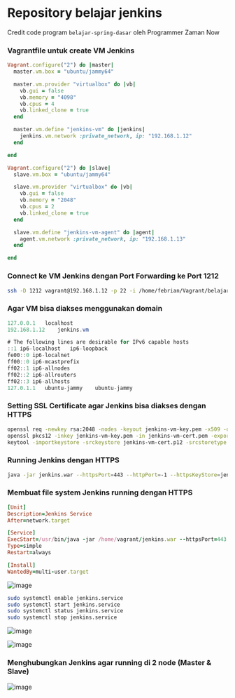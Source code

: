 # Repository belajar jenkins

Credit code program `belajar-spring-dasar` oleh Programmer Zaman Now

### Vagrantfile untuk create VM Jenkins
```ruby
Vagrant.configure("2") do |master|
  master.vm.box = "ubuntu/jammy64"

  master.vm.provider "virtualbox" do |vb|
    vb.gui = false
    vb.memory = "4098"
    vb.cpus = 4
    vb.linked_clone = true
  end

  master.vm.define "jenkins-vm" do |jenkins|
    jenkins.vm.network :private_network, ip: "192.168.1.12"
  end

end

Vagrant.configure("2") do |slave|
  slave.vm.box = "ubuntu/jammy64"

  slave.vm.provider "virtualbox" do |vb|
    vb.gui = false
    vb.memory = "2048"
    vb.cpus = 2
    vb.linked_clone = true
  end

  slave.vm.define "jenkins-vm-agent" do |agent|
    agent.vm.network :private_network, ip: "192.168.1.13"
  end

end
```

### Connect ke VM Jenkins dengan Port Forwarding ke Port 1212 
```bash
ssh -D 1212 vagrant@192.168.1.12 -p 22 -i /home/febrian/Vagrant/belajar-jenkins/.vagrant/machines/jenkins-vm/virtualbox/private_key 
```
### Agar VM bisa diakses menggunakan domain
```java
127.0.0.1	localhost
192.168.1.12	jenkins.vm

# The following lines are desirable for IPv6 capable hosts
::1	ip6-localhost	ip6-loopback
fe00::0	ip6-localnet
ff00::0	ip6-mcastprefix
ff02::1	ip6-allnodes
ff02::2	ip6-allrouters
ff02::3	ip6-allhosts
127.0.1.1	ubuntu-jammy	ubuntu-jammy
```
### Setting SSL Certificate agar Jenkins bisa diakses dengan HTTPS
```bash
openssl req -newkey rsa:2048 -nodes -keyout jenkins-vm-key.pem -x509 -days 365 -out jenkins-vm-cert.pem
openssl pkcs12 -inkey jenkins-vm-key.pem -in jenkins-vm-cert.pem -export -out jenkins-vm-cert.p12
keytool -importkeystore -srckeystore jenkins-vm-cert.p12 -srcstoretype pkcs12 -destkeystore jenkins-vm.jks -deststoretype JKS
```
### Running Jenkins dengan HTTPS 
```bash
java -jar jenkins.war --httpsPort=443 --httpPort=-1 --httpsKeyStore=jenkins-vm.jks --httpsKeyStorePassword="rahasia" &
```
### Membuat file system Jenkins running dengan HTTPS
```ruby
[Unit]
Description=Jenkins Service
After=network.target

[Service]
ExecStart=/usr/bin/java -jar /home/vagrant/jenkins.war --httpsPort=443 --httpPort=-1 --httpsKeyStore=/home/vagrant/jenkins-vm.jks --httpsKeyStorePassword="pseud0nyms"
Type=simple
Restart=always

[Install]
WantedBy=multi-user.target
```
![image](https://github.com/febri4n/jenkins-playground/assets/18482250/b8619a12-39ad-4557-85cf-4227e81d9898)

```bash
sudo systemctl enable jenkins.service
sudo systemctl start jenkins.service
sudo systemctl status jenkins.service
sudo systemctl stop jenkins.service

```
![image](https://github.com/febri4n/jenkins-playground/assets/18482250/0c8ac246-2a1a-4852-b218-da1c50477db1)

![image](https://github.com/febri4n/jenkins-playground/assets/18482250/0f98931a-12bb-40cb-b05a-82518f2f4bb6)

### Menghubungkan Jenkins agar running di 2 node (Master & Slave)

![image](https://github.com/febri4n/jenkins-playground/assets/18482250/3dec2bdf-9a9a-4409-8208-e741f058540f)
